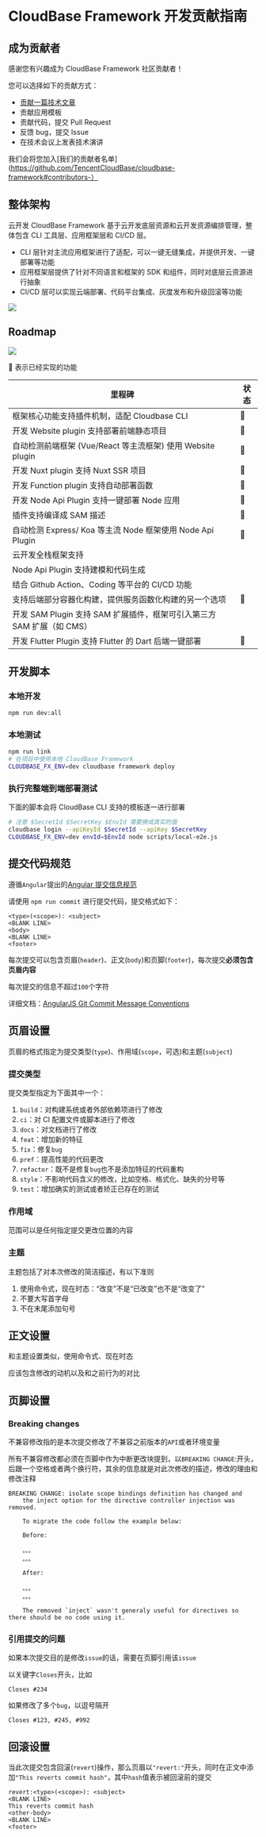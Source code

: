 # CloudBase Framework 开发贡献指南

## 成为贡献者

感谢您有兴趣成为 CloudBase Framework 社区贡献者！

您可以选择如下的贡献方式：

- [贡献一篇技术文章](./community/posts/README.md)
- 贡献应用模板
- 贡献代码，提交 Pull Request
- 反馈 bug，提交 Issue
- 在技术会议上发表技术演讲

我们会将您加入[我们的贡献者名单](https://github.com/TencentCloudBase/cloudbase-framework#contributors-）

## 整体架构

云开发 CloudBase Framework 基于云开发底层资源和云开发资源编排管理，整体包含 CLI 工具层、应用框架层和 CI/CD 层。

- CLI 层针对主流应用框架进行了适配，可以一键无缝集成，并提供开发、一键部署等功能
- 应用框架层提供了针对不同语言和框架的 SDK 和组件，同时对底层云资源进行抽象
- CI/CD 层可以实现云端部署、代码平台集成、灰度发布和升级回滚等功能

![](https://main.qcloudimg.com/raw/e7c525c09ce3197996924a2b70ac0c87.png)

## Roadmap

![](https://main.qcloudimg.com/raw/7fcf4e7822f89fc3807ccc68424e6fe5.png)

🚀 表示已经实现的功能

| 里程碑                                                                 | 状态 |
| ---------------------------------------------------------------------- | ---- |
| 框架核心功能支持插件机制，适配 Cloudbase CLI                           | 🚀   |
| 开发 Website plugin 支持部署前端静态项目                               | 🚀   |
| 自动检测前端框架 (Vue/React 等主流框架) 使用 Website plugin            | 🚀   |
| 开发 Nuxt plugin 支持 Nuxt SSR 项目                                    | 🚀   |
| 开发 Function plugin 支持自动部署函数                                  | 🚀   |
| 开发 Node Api Plugin 支持一键部署 Node 应用                            | 🚀   |
| 插件支持编译成 SAM 描述                                                | 🚀   |
| 自动检测 Express/ Koa 等主流 Node 框架使用 Node Api Plugin             | 🚀   |
| 云开发全栈框架支持                                                     |      |
| Node Api Plugin 支持建模和代码生成                                     |      |
| 结合 Github Action、Coding 等平台的 CI/CD 功能                         |      |
| 支持后端部分容器化构建，提供服务函数化构建的另一个选项                 | 🚀   |
| 开发 SAM Plugin 支持 SAM 扩展插件，框架可引入第三方 SAM 扩展（如 CMS） |      |
| 开发 Flutter Plugin 支持 Flutter 的 Dart 后端一键部署                  | 🚀   |

## 开发脚本

### 本地开发

```bash
npm run dev:all
```

### 本地测试

```bash
npm run link
# 在项目中使用本地 CloudBase Framework
CLOUDBASE_FX_ENV=dev cloudbase framework deploy
```

### 执行完整端到端部署测试

下面的脚本会将 CloudBase CLI 支持的模板逐一进行部署

```bash
# 注意 $SecretId $SecretKey $EnvId 需要换成真实的值
cloudbase login --apiKeyId $SecretId --apiKey $SecretKey
CLOUDBASE_FX_ENV=dev envId=$EnvId node scripts/local-e2e.js
```

## 提交代码规范

遵循`Angular`提出的[Angular 提交信息规范](https://github.com/angular/angular/blob/22b96b9/CONTRIBUTING.md#-commit-message-guidelines)

请使用 `npm run commit` 进行提交代码，提交格式如下：

    <type>(<scope>): <subject>
    <BLANK LINE>
    <body>
    <BLANK LINE>
    <footer>

每次提交可以包含页眉(`header`)、正文(`body`)和页脚(`footer`)，每次提交**必须包含页眉内容**

每次提交的信息不超过`100`个字符

详细文档：[AngularJS Git Commit Message Conventions](https://docs.google.com/document/d/1QrDFcIiPjSLDn3EL15IJygNPiHORgU1_OOAqWjiDU5Y/edit#)

## 页眉设置

页眉的格式指定为提交类型(`type`)、作用域(`scope`，可选)和主题(`subject`)

### 提交类型

提交类型指定为下面其中一个：

1. `build`：对构建系统或者外部依赖项进行了修改
2. `ci`：对 CI 配置文件或脚本进行了修改
3. `docs`：对文档进行了修改
4. `feat`：增加新的特征
5. `fix`：修复`bug`
6. `pref`：提高性能的代码更改
7. `refactor`：既不是修复`bug`也不是添加特征的代码重构
8. `style`：不影响代码含义的修改，比如空格、格式化、缺失的分号等
9. `test`：增加确实的测试或者矫正已存在的测试

### 作用域

范围可以是任何指定提交更改位置的内容

### 主题

主题包括了对本次修改的简洁描述，有以下准则

1. 使用命令式，现在时态：“改变”不是“已改变”也不是“改变了”
2. 不要大写首字母
3. 不在末尾添加句号

## 正文设置

和主题设置类似，使用命令式、现在时态

应该包含修改的动机以及和之前行为的对比

## 页脚设置

### Breaking changes

不兼容修改指的是本次提交修改了不兼容之前版本的`API`或者环境变量

所有不兼容修改都必须在页脚中作为中断更改块提到，以`BREAKING CHANGE`:开头，后跟一个空格或者两个换行符，其余的信息就是对此次修改的描述，修改的理由和修改注释

    BREAKING CHANGE: isolate scope bindings definition has changed and
        the inject option for the directive controller injection was removed.

        To migrate the code follow the example below:

        Before:

        。。。
        。。。

        After:

        。。。
        。。。

        The removed `inject` wasn't generaly useful for directives so there should be no code using it.

### 引用提交的问题

如果本次提交目的是修改`issue`的话，需要在页脚引用该`issue`

以关键字`Closes`开头，比如

    Closes #234

如果修改了多个`bug`，以逗号隔开

    Closes #123, #245, #992

## 回滚设置

当此次提交包含回滚(`revert`)操作，那么页眉以`"revert:"`开头，同时在正文中添加`"This reverts commit hash"`，其中`hash`值表示被回滚前的提交

    revert:<type>(<scope>): <subject>
    <BLANK LINE>
    This reverts commit hash
    <other-body>
    <BLANK LINE>
    <footer>

